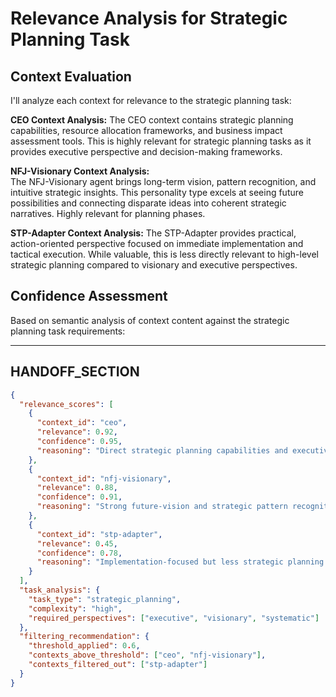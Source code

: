 # Relevance Analysis for Strategic Planning Task

## Context Evaluation

I'll analyze each context for relevance to the strategic planning task:

**CEO Context Analysis:**
The CEO context contains strategic planning capabilities, resource allocation frameworks, and business impact assessment tools. This is highly relevant for strategic planning tasks as it provides executive perspective and decision-making frameworks.

**NFJ-Visionary Context Analysis:**  
The NFJ-Visionary agent brings long-term vision, pattern recognition, and intuitive strategic insights. This personality type excels at seeing future possibilities and connecting disparate ideas into coherent strategic narratives. Highly relevant for planning phases.

**STP-Adapter Context Analysis:**
The STP-Adapter provides practical, action-oriented perspective focused on immediate implementation and tactical execution. While valuable, this is less directly relevant to high-level strategic planning compared to visionary and executive perspectives.

## Confidence Assessment

Based on semantic analysis of context content against the strategic planning task requirements:

---

## HANDOFF_SECTION

```json
{
  "relevance_scores": [
    {
      "context_id": "ceo",
      "relevance": 0.92,
      "confidence": 0.95,
      "reasoning": "Direct strategic planning capabilities and executive decision frameworks"
    },
    {
      "context_id": "nfj-visionary", 
      "relevance": 0.88,
      "confidence": 0.91,
      "reasoning": "Strong future-vision and strategic pattern recognition alignment"
    },
    {
      "context_id": "stp-adapter",
      "relevance": 0.45, 
      "confidence": 0.78,
      "reasoning": "Implementation-focused but less strategic planning relevant"
    }
  ],
  "task_analysis": {
    "task_type": "strategic_planning",
    "complexity": "high",
    "required_perspectives": ["executive", "visionary", "systematic"]
  },
  "filtering_recommendation": {
    "threshold_applied": 0.6,
    "contexts_above_threshold": ["ceo", "nfj-visionary"],
    "contexts_filtered_out": ["stp-adapter"]
  }
}
```